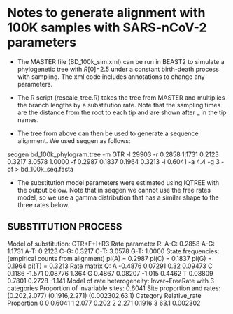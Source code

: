 # Notes to generate alignment with 100K samples with SARS-nCoV-2 parameters

- The MASTER file (BD_100k_sim.xml) can be run in BEAST2 to simulate a phylogenetic tree with $R[0]$=2.5 under a constant birth-death process with sampling. The xml code includes annotations to change any parameters.

- The R script (rescale_tree.R) takes the tree from MASTER and multiplies the branch lengths by a substitution rate. Note that the sampling times are the distance from the root to each tip and are shown after _ in the tip names.

- The tree from above can then be used to generate a sequence alignment. We used seqgen as follows:

seqgen bd_100k_phylogram.tree -m GTR -l 29903 -r 0.2858 1.1731 0.2123 0.3217 3.0578 1.0000 -f 0.2987 0.1837 0.1964 0.3213 -i 0.6041 -a 4.4 -g 3 -of > bd_100k_seq.fasta

- The substitution model parameters were estimated using IQTREE with the output below. Note that in seqgen we cannot use the free rates model, so we use a gamma distribution that has a similar shape to the three rates below.


SUBSTITUTION PROCESS
--------------------
Model of substitution: GTR+F+I+R3
Rate parameter R:
  A-C: 0.2858
  A-G: 1.1731
  A-T: 0.2123
  C-G: 0.3217
  C-T: 3.0578
  G-T: 1.0000
State frequencies: (empirical counts from alignment)
  pi(A) = 0.2987
  pi(C) = 0.1837
  pi(G) = 0.1964
  pi(T) = 0.3213
Rate matrix Q:
  A   -0.4876   0.07291      0.32   0.09473
  C    0.1186    -1.571   0.08776     1.364
  G    0.4867   0.08207    -1.015    0.4462
  T   0.08809    0.7801    0.2728    -1.141
Model of rate heterogeneity: Invar+FreeRate with 3 categories
Proportion of invariable sites: 0.6041
Site proportion and rates:  (0.202,2.077) (0.1916,2.271) (0.002302,63.1)
 Category  Relative_rate  Proportion
  0         0              0.6041
  1         2.077          0.202
  2         2.271          0.1916
  3         63.1           0.002302
  
